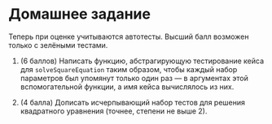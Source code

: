 # Домашнее задание

Теперь при оценке учитываются автотесты. Высший балл возможен только с зелёными тестами.

1.  (6 баллов) Написать функцию, абстрагирующую тестирование кейса для `solveSquareEquation` таким образом, чтобы каждый набор параметров был упомянут только один раз — в аргументах этой вспомогательной функции, а имя кейса вычислялось из них.

2.  (4 балла) Дописать исчерпывающий набор тестов для решения квадратного уравнения (точнее, степени не выше 2).
